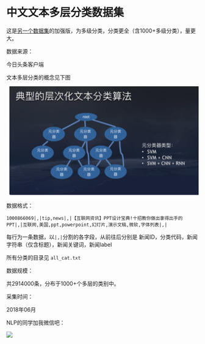 # 中文文本多层分类数据集

这是[另一个数据集](https://github.com/fateleak/toutiao-text-classfication-dataset)的加强版，为多级分类，分类更全（含1000+多级分类），量更大。





数据来源：

今日头条客户端





文本多层分类的概念见下图

![](mlc.png)







数据格式：

```
1000866069|,|tip,news|,|【互联网资讯】PPT设计宝典!十招教你做出拿得出手的PPT|,|互联网,美国,ppt,powerpoint,幻灯片,演示文稿,微软,字体列表|,|
```

每行为一条数据，以`|,|`分割的各字段，从前往后分别是 新闻ID，分类代码，新闻字符串（仅含标题），新闻关键词，新闻label







所有分类的目录见 `all_cat.txt`







数据规模：

共2914000条，分布于1000+个多层的类别中。







采集时间：

2018年06月







NLP的同学加我微信吧：


![](http://fate2.oss-cn-shanghai.aliyuncs.com/weixin2.jpeg)

